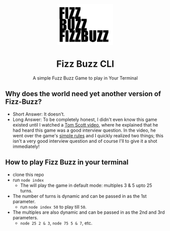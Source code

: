<p align="center">
    <img alt="fizz-buzz" src="./images/fizz.png" />
</p>

<h1 align="center">
    Fizz Buzz CLI
</h1>

<p align="center">
    A simple Fuzz Buzz Game to play in Your Terminal
</p>

## Why does the world need yet another version of Fizz-Buzz?
- Short Answer: It doesn't.
- Long Answer: To be completely honest, I didn't even know this game existed until I watched a [Tom Scott video](https://www.youtube.com/watch?v=QPZ0pIK_wsc), where he explained that he had heard this game was a good interview question. In the video, he went over the game's [simple rules](http://www.dr-mikes-math-games-for-kids.com/fizz-buzz.html) and I quickly realized two things; this isn't a very good interview question and of course I'll to give it a shot immediately!

## How to play Fizz Buzz in your terminal
- clone this repo
- run ```node index```
    - The will play the game in default mode: multiples 3 & 5 upto 25 turns. 
- The number of turns is dynamic and can be passed in as the 1st parameter.
    - run ```node index 50``` to play till `50`.
- The multiples are also dynamic and can be passed in as the 2nd and 3rd parameters. 
    - ```node 25 2 & 3```, ```node 75 5 & 7```, etc. 
    


